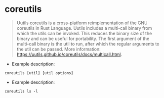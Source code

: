 # coreutils

> Uutils coreutils is a cross-platform reimplementation of the GNU coreutils in Rust Language.
> Uutils includes a multi-call binary from which the utils can be invoked. This reduces the binary size of the binary and can be useful for portability.
> The first argument of the multi-call binary is the util to run, after which the regular arguments to the util can be passed.
> More information: <https://uutils.github.io/coreutils/docs/multicall.html>.

- Example description:

`coreutils [util] [util options]`

- Example description:

`coreutils ls -l`

